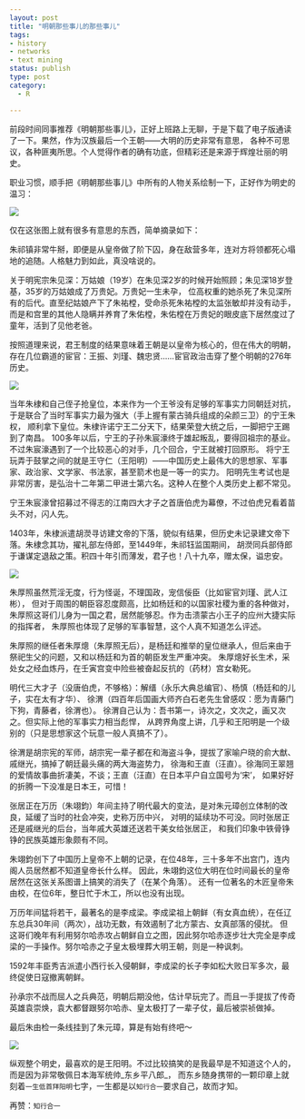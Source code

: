 ```yaml
--- 
layout: post
title: "明朝那些事儿的那些事儿"
tags: 
- history
- networks
- text mining
status: publish
type: post
category:
  - R

---
```

前段时间同事推荐《明朝那些事儿》，正好上班路上无聊，于是下载了电子版通读了一下。果然，作为汉族最后一个王朝——大明的历史非常有意思，
各种不可思议，各种匪夷所思。个人觉得作者的确有功底，但精彩还是来源于辉煌壮丽的明史。


职业习惯，顺手把《明朝那些事儿》中所有的人物关系绘制一下，正好作为明史的温习：


![](http://i.imgur.com/TBErR.png)


仅在这张图上就有很多有意思的东西，简单摘录如下：


朱祁镇非常牛掰，即便是从皇帝做了阶下囚，身在敌营多年，连对方将领都死心塌地的追随。人格魅力到如此，真没啥说的。


关于明宪宗朱见深：万姑娘（19岁）在朱见深2岁的时候开始照顾；朱见深18岁登基，35岁的万姑娘成了万贵妃。万贵妃一生未孕，
位高权重的她杀死了朱见深所有的后代。直至纪姑娘产下了朱祐樘，受命杀死朱祐樘的太监张敏却并没有动手，
而是和宫里的其他人隐瞒并养育了朱佑樘，朱佑樘在万贵妃的眼皮底下居然度过了童年，活到了见他老爸。


按照道理来说，君王制度的结果意味着王朝是以皇帝为核心的，但在伟大的明朝，
存在几位霸道的宦官：王振、刘瑾、魏忠贤……宦官政治击穿了整个明朝的276年历史。


![](http://i.imgur.com/LZaSc.png)


当年朱棣和自己侄子抢皇位，本来作为一个王爷没有足够的军事实力同朝廷对抗，
于是联合了当时军事实力最为强大（手上握有蒙古骑兵组成的朵颜三卫）的宁王朱权，
顺利拿下皇位。朱棣许诺宁王二分天下，结果荣登大统之后，一脚把宁王踢到了南昌。
100多年以后，宁王的子孙朱宸濠终于雄起叛乱，要得回祖宗的基业。
不过朱宸濠遇到了一个比较恶心的对手，几个回合，宁王就被打回原形。
将宁王玩弄于鼓掌之间的就是王守仁（王阳明）——中国历史上最伟大的思想家、军事家、政治家、文学家、书法家，甚至箭术也是一等一的实力。
阳明先生考试也是非常厉害，是弘治十二年第二甲进士第六名。这种人在整个人类历史上都不常见。


宁王朱宸濠曾招募过不得志的江南四大才子之首唐伯虎为幕僚，不过伯虎兄看着苗头不对，闪人先。


1403年，朱棣派遣胡濙寻访建文帝的下落，貌似有结果，但历史未记录建文帝下落。朱棣念其功，擢礼部左侍郎，至1449年，朱祁钰监国期间，
胡濙同兵部侍郎于谦谋定退敌之策。积四十年引而薄发，君子也！八十九卒，赠太保，谥忠安。


![](http://i.imgur.com/1aLV0.png)


朱厚照虽然荒淫无度，行为怪诞，不理国政，宠信佞臣（比如宦官刘瑾、武人江彬），
但对于周围的朝臣容忍度颇高，比如杨廷和的以国家社稷为重的各种做对，
朱厚照这哥们儿身为一国之君，居然能够忍。作为击溃蒙古小王子的应州大捷实际的指挥者，
朱厚照也体现了足够的军事智慧，这个人真不知道怎么评述。


朱厚照的继任者朱厚熜（朱厚照无后），是杨廷和推举的皇位继承人，但后来由于祭祀生父的问题，又和以杨廷和为首的朝臣发生严重冲突。
朱厚熜好长生术，采处女之经血炼丹，在壬寅宫变中险些被奋起反抗的（药材）宫女勒死。


明代三大才子（没唐伯虎，不够格）：解缙（永乐大典总编官）、杨慎（杨廷和的儿子，实在太有才华）、
徐渭（四百年后国画大师齐白石老先生曾感叹：愿为青藤门下狗，青藤者，徐渭也）。
徐渭自己认为：吾书第一，诗次之，文次之，画又次之。但实际上他的军事实力相当彪悍，
从跨界角度上讲，几乎和王阳明是一个级别的（只是思想家这个玩意一般人真搞不了）。


徐渭是胡宗宪的军师，胡宗宪一辈子都在和海盗斗争，提拔了家喻户晓的俞大猷、戚继光，搞掉了朝廷最头痛的两大海盗势力，
徐海和王直（汪直）。徐海同王翠翘的爱情故事曲折凄美，不谈；王直（汪直）在日本平户自立国号为‘宋’，
如果好好的折腾一下没准是日本王，可惜！


张居正在万历（朱翊鈞）年间主持了明代最大的变法，是对朱元璋创立体制的改良，延缓了当时的社会冲突，史称万历中兴，
对明的延续功不可没。同时张居正还是戚继光的后台，当年戚大英雄还送若干美女给张居正，
和我们印象中铁骨铮铮的民族英雄形象颇有不同。


朱翊鈞创下了中国历上皇帝不上朝的记录，在位48年，三十多年不出宫门，连内阁人员居然都不知道皇帝长什么样。
因此，朱翊鈞这位大明在位时间最长的皇帝居然在这张关系图谱上搞笑的消失了（在某个角落）。
还有一位著名的木匠皇帝朱由校，在位6年，整日忙于木工，所以也没有出现。


万历年间猛将若干，最著名的是李成梁。李成梁祖上朝鲜（有女真血统），在任辽东总兵30年间（两次），战功无数，有效遏制了北方蒙古、女真部落的侵扰。
但这哥们晚年有利用努尔哈赤攻占朝鲜自立之图，因此努尔哈赤逐步壮大完全是李成梁的一手操作。努尔哈赤之子皇太极埋葬大明王朝，则是一种讽刺。


1592年丰臣秀吉派遣小西行长入侵朝鲜，李成梁的长子李如松大败日军多次，最终促使日寇撤离朝鲜。


孙承宗不战而屈人之兵典范，明朝后期没他，估计早玩完了。而且一手提拔了传奇英雄袁崇焕，袁大都督跟努尔哈赤、皇太极打了一辈子仗，最后被崇祯做掉。


最后朱由检一条线挂到了朱元璋，算是有始有终吧～


![](http://i.imgur.com/rccQJ.png)


纵观整个明史，最喜欢的是王阳明。不过比较搞笑的是我最早是不知道这个人的，而是因为非常敬佩日本海军统帅_东乡平八郎_，
而东乡随身携带的一颗印章上就刻着`一生低首拜阳明`七字，一生都是以`知行合一`要求自己，故而才知。


再赞：`知行合一`
